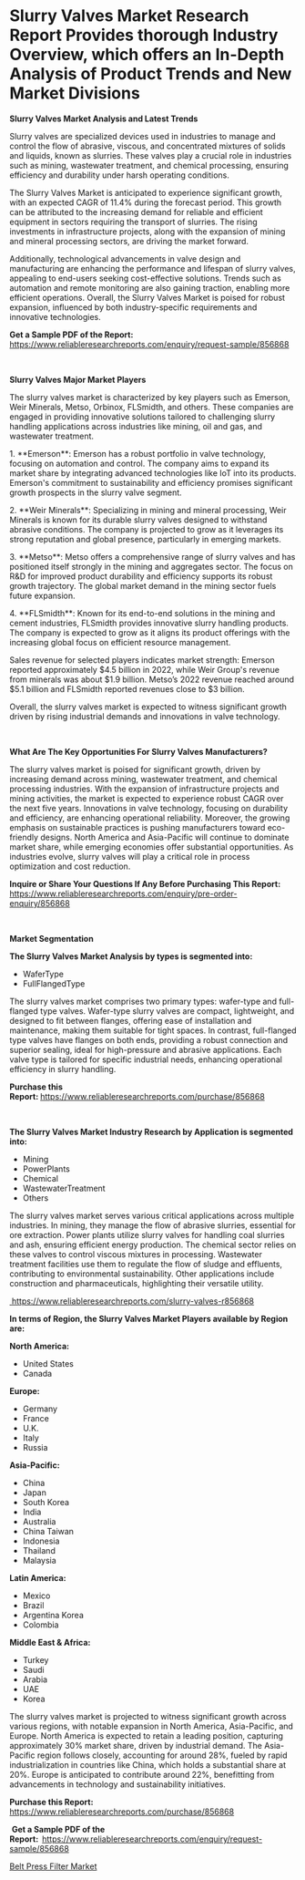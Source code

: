 <p><h1>Slurry Valves Market Research Report Provides thorough Industry Overview, which offers an In-Depth Analysis of Product Trends and New Market Divisions</h1></p><p><strong>Slurry Valves Market Analysis and Latest Trends</strong></p>
<p><p>Slurry valves are specialized devices used in industries to manage and control the flow of abrasive, viscous, and concentrated mixtures of solids and liquids, known as slurries. These valves play a crucial role in industries such as mining, wastewater treatment, and chemical processing, ensuring efficiency and durability under harsh operating conditions.</p><p>The Slurry Valves Market is anticipated to experience significant growth, with an expected CAGR of 11.4% during the forecast period. This growth can be attributed to the increasing demand for reliable and efficient equipment in sectors requiring the transport of slurries. The rising investments in infrastructure projects, along with the expansion of mining and mineral processing sectors, are driving the market forward. </p><p>Additionally, technological advancements in valve design and manufacturing are enhancing the performance and lifespan of slurry valves, appealing to end-users seeking cost-effective solutions. Trends such as automation and remote monitoring are also gaining traction, enabling more efficient operations. Overall, the Slurry Valves Market is poised for robust expansion, influenced by both industry-specific requirements and innovative technologies.</p></p>
<p><strong>Get a Sample PDF of the Report:&nbsp;</strong> <a href="https://www.reliableresearchreports.com/enquiry/request-sample/856868?utm_campaign=2216&utm_medium=2&utm_source=Github&utm_content=ia&utm_term=08042025&utm_id=slurry-valves">https://www.reliableresearchreports.com/enquiry/request-sample/856868</a></p>
<p>&nbsp;</p>
<p><strong>Slurry Valves Major Market Players</strong></p>
<p><p>The slurry valves market is characterized by key players such as Emerson, Weir Minerals, Metso, Orbinox, FLSmidth, and others. These companies are engaged in providing innovative solutions tailored to challenging slurry handling applications across industries like mining, oil and gas, and wastewater treatment.</p><p>1. **Emerson**: Emerson has a robust portfolio in valve technology, focusing on automation and control. The company aims to expand its market share by integrating advanced technologies like IoT into its products. Emerson's commitment to sustainability and efficiency promises significant growth prospects in the slurry valve segment.</p><p>2. **Weir Minerals**: Specializing in mining and mineral processing, Weir Minerals is known for its durable slurry valves designed to withstand abrasive conditions. The company is projected to grow as it leverages its strong reputation and global presence, particularly in emerging markets.</p><p>3. **Metso**: Metso offers a comprehensive range of slurry valves and has positioned itself strongly in the mining and aggregates sector. The focus on R&D for improved product durability and efficiency supports its robust growth trajectory. The global market demand in the mining sector fuels future expansion.</p><p>4. **FLSmidth**: Known for its end-to-end solutions in the mining and cement industries, FLSmidth provides innovative slurry handling products. The company is expected to grow as it aligns its product offerings with the increasing global focus on efficient resource management.</p><p>Sales revenue for selected players indicates market strength: Emerson reported approximately $4.5 billion in 2022, while Weir Group's revenue from minerals was about $1.9 billion. Metso’s 2022 revenue reached around $5.1 billion and FLSmidth reported revenues close to $3 billion.</p><p>Overall, the slurry valves market is expected to witness significant growth driven by rising industrial demands and innovations in valve technology.</p></p>
<p>&nbsp;</p>
<p><strong>What Are The Key Opportunities For Slurry Valves Manufacturers?</strong></p>
<p><p>The slurry valves market is poised for significant growth, driven by increasing demand across mining, wastewater treatment, and chemical processing industries. With the expansion of infrastructure projects and mining activities, the market is expected to experience robust CAGR over the next five years. Innovations in valve technology, focusing on durability and efficiency, are enhancing operational reliability. Moreover, the growing emphasis on sustainable practices is pushing manufacturers toward eco-friendly designs. North America and Asia-Pacific will continue to dominate market share, while emerging economies offer substantial opportunities. As industries evolve, slurry valves will play a critical role in process optimization and cost reduction.</p></p>
<p><strong>Inquire or Share Your Questions If Any Before Purchasing This Report:</strong> <a href="https://www.reliableresearchreports.com/enquiry/pre-order-enquiry/856868?utm_campaign=2216&utm_medium=2&utm_source=Github&utm_content=ia&utm_term=08042025&utm_id=slurry-valves">https://www.reliableresearchreports.com/enquiry/pre-order-enquiry/856868</a></p>
<p>&nbsp;</p>
<p><strong>Market Segmentation</strong></p>
<p><strong>The Slurry Valves Market Analysis by types is segmented into:</strong></p>
<p><ul><li>WaferType</li><li>FullFlangedType</li></ul></p>
<p><p>The slurry valves market comprises two primary types: wafer-type and full-flanged type valves. Wafer-type slurry valves are compact, lightweight, and designed to fit between flanges, offering ease of installation and maintenance, making them suitable for tight spaces. In contrast, full-flanged type valves have flanges on both ends, providing a robust connection and superior sealing, ideal for high-pressure and abrasive applications. Each valve type is tailored for specific industrial needs, enhancing operational efficiency in slurry handling.</p></p>
<p><strong>Purchase this Report:&nbsp;</strong><a href="https://www.reliableresearchreports.com/purchase/856868?utm_campaign=2216&utm_medium=2&utm_source=Github&utm_content=ia&utm_term=08042025&utm_id=slurry-valves">https://www.reliableresearchreports.com/purchase/856868</a></p>
<p>&nbsp;</p>
<p><strong>The Slurry Valves Market Industry Research by Application is segmented into:</strong></p>
<p><ul><li>Mining</li><li>PowerPlants</li><li>Chemical</li><li>WastewaterTreatment</li><li>Others</li></ul></p>
<p><p>The slurry valves market serves various critical applications across multiple industries. In mining, they manage the flow of abrasive slurries, essential for ore extraction. Power plants utilize slurry valves for handling coal slurries and ash, ensuring efficient energy production. The chemical sector relies on these valves to control viscous mixtures in processing. Wastewater treatment facilities use them to regulate the flow of sludge and effluents, contributing to environmental sustainability. Other applications include construction and pharmaceuticals, highlighting their versatile utility.</p></p>
<p><a href="https://www.reliableresearchreports.com/slurry-valves-r856868?utm_campaign=2216&utm_medium=2&utm_source=Github&utm_content=ia&utm_term=08042025&utm_id=slurry-valves">&nbsp;https://www.reliableresearchreports.com/slurry-valves-r856868</a></p>
<p><strong>In terms of Region, the Slurry Valves Market Players available by Region are:</strong></p>
<p>
    <p> <strong> North America: </strong>
        <ul>
            <li>United States</li>
            <li>Canada</li>
        </ul>
        </p> 
    <p> <strong> Europe: </strong>
        <ul>
            <li>Germany</li>
            <li>France</li>
            <li>U.K.</li>
            <li>Italy</li>
            <li>Russia</li>
        </ul>
        </p> 
    <p> <strong> Asia-Pacific: </strong>
        <ul>
            <li>China</li>
            <li>Japan</li>
            <li>South Korea</li>
            <li>India</li>
            <li>Australia</li>
            <li>China Taiwan</li>
            <li>Indonesia</li>
            <li>Thailand</li>
            <li>Malaysia</li>
        </ul>
        </p> 
    <p> <strong> Latin America: </strong>
        <ul>
            <li>Mexico</li>
            <li>Brazil</li>
            <li>Argentina Korea</li>
            <li>Colombia</li>
        </ul>
        </p> 
    <p> <strong> Middle East & Africa: </strong>
        <ul>
            <li>Turkey</li>
            <li>Saudi</li>
            <li>Arabia</li>
            <li>UAE</li>
            <li>Korea</li>
        </ul>
    </p>
    </p>
<p><p>The slurry valves market is projected to witness significant growth across various regions, with notable expansion in North America, Asia-Pacific, and Europe. North America is expected to retain a leading position, capturing approximately 30% market share, driven by industrial demand. The Asia-Pacific region follows closely, accounting for around 28%, fueled by rapid industrialization in countries like China, which holds a substantial share at 20%. Europe is anticipated to contribute around 22%, benefitting from advancements in technology and sustainability initiatives.</p></p>
<p><strong>Purchase this Report: </strong><a href="https://www.reliableresearchreports.com/purchase/856868?utm_campaign=2216&utm_medium=2&utm_source=Github&utm_content=ia&utm_term=08042025&utm_id=slurry-valves">https://www.reliableresearchreports.com/purchase/856868</a></p>
<p>&nbsp;<strong>Get a Sample PDF of the Report:&nbsp;&nbsp;</strong><a href="https://www.reliableresearchreports.com/enquiry/request-sample/856868?utm_campaign=2216&utm_medium=2&utm_source=Github&utm_content=ia&utm_term=08042025&utm_id=slurry-valves">https://www.reliableresearchreports.com/enquiry/request-sample/856868</a></p>
<p><strong></strong></p>
<p><p><a href="https://github.com/JubayerMia832/Market-Research-Report-List-2/blob/main/belt-press-filter-market.md?utm_campaign=2216&utm_medium=2&utm_source=Github&utm_content=ia&utm_term=08042025&utm_id=slurry-valves">Belt Press Filter Market</a></p></p>